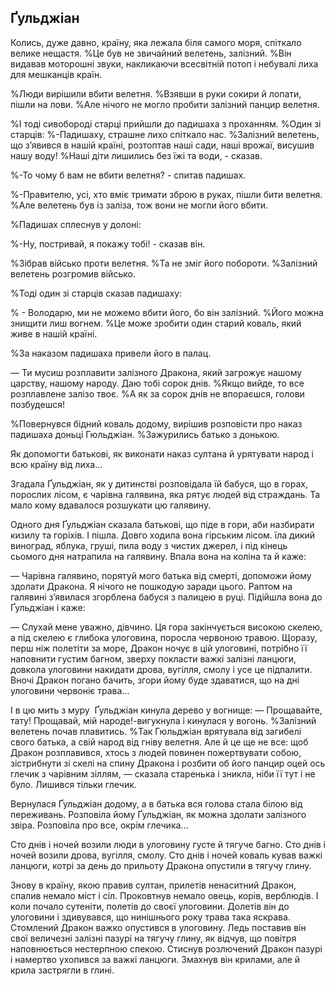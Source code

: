 ## Ґульджіан

Колись, дуже давно, країну, яка лежала біля самого моря, спіткало велике нещастя.
%Це був не звичайний велетень, залізний.
%Він видавав моторошні звуки, накликаючи всесвітній потоп і небувалі лиха для мешканців країн.

%Люди вирішили вбити велетня.
%Взявши в руки сокири й лопати, пішли на лови.
%Але нічого не могло пробити залізний панцир велетня.

%І тоді сивобороді старці прийшли до падишаха з проханням.
%Один зі старців:
%-Падишаху, страшне лихо спіткало нас.
%Залізний велетень, що з’явився в нашій країні, розтоптав наші сади, наші врожаї, висушив нашу воду!
%Наші діти лишились без їжі та води, - сказав.

%-То чому б вам не вбити велетня? - спитав падишах.

%-Правителю, усі, хто вміє тримати зброю в руках, пішли бити велетня.
%Але велетень був із заліза, тож вони не могли його вбити.

%Падишах сплеснув у долоні:

%-Ну, постривай, я покажу тобі! - сказав він.

%Зібрав військо проти велетня.
%Та не зміг його побороти.
%Залізний велетень розгромив військо.

%Тоді один зі старців сказав падишаху:

% - Володарю, ми не можемо вбити його, бо він залізний.
%Його можна знищити лиш вогнем.
%Це може зробити один старий коваль, який живе в нашій країні.

%За наказом падишаха привели його в палац.

— Ти мусиш розплавити залізного Дракона, який загрожує нашому царству, нашому народу.
Даю тобі сорок днів.
%Якщо вийде, то все розплавлене залізо твоє.
%А як за сорок днів не впораєшся, голови позбудешся!

%Повернувся бідний коваль додому, вирішив розповісти про наказ падишаха доньці Гюльджіан.
%Зажурились батько з донькою.

Як допомогти батькові, як виконати наказ султана й урятувати народ і всю країну від лиха...

Згадала Ґульджіан, як у дитинстві розповідала їй бабуся, що в горах, порослих лісом, є чарівна галявина, яка рятує людей від страждань.
Та мало кому вдавалося розшукати цю галявину.

Одного дня Ґульджіан сказала батькові, що піде в гори, аби назбирати кизилу та горіхів.
І пішла.
Довго ходила вона гірським лісом.
їла дикий виноград, яблука, груші, пила воду з чистих джерел, і під кінець сьомого дня натрапила на галявину.
Впала вона на коліна та й каже:

— Чарівна галявино, порятуй мого батька від смерті, допоможи йому здолати Дракона.
Я нічого не пошкодую заради цього.
Раптом на галявині з’явилася згорблена бабуся з палицею в руці.
Підійшла вона до Ґульджіан і каже:

— Слухай мене уважно, дівчино.
Ця гора закінчується високою скелею, а під скелею є глибока улоговина, поросла червоною травою.
Щоразу, перш ніж полетіти за море, Дракон ночує в цій улоговині, потрібно її наповнити густим багном, зверху покласти важкі залізні ланцюги, довкола улоговини накидати дрова, вугілля, смолу і усе це підпалити.
Вночі Дракон погано бачить, згори йому буде здаватися, що на дні улоговини червоніє трава...

І в цю мить з муру  Ґульджіан кинула дерево у вогнище:
— Прощавайте, тату!
Прощавай, мій народе!-вигукнула і кинулася у вогонь.
%Залізний велетень почав плавитись.
%Так Гюльджіан врятувала від загибелі свого батька, а свій народ від гніву велетня.
Але й це ще не все: щоб Дракон розплавився, хтось з людей повинен пожертвувати собою, зістрибнути зі скелі на спину Дракона і розбити об його панцир оцей ось глечик з чарівним зіллям, — сказала старенька і зникла, ніби її тут і не було.
Лишився тільки глечик.

Вернулася Ґульджіан додому, а в батька вся голова стала білою від переживань.
Розповіла йому Ґульджіан, як можна здолати залізного звіра.
Розповіла про все, окрім глечика...

Сто днів і ночей возили люди в улоговину густе й тягуче багно.
Сто днів і ночей возили дрова, вугілля, смолу.
Сто днів і ночей коваль кував важкі ланцюги, котрі за день до прильоту Дракона опустили в тягучу глину.

Знову в країну, якою правив султан, прилетів ненаситний Дракон, спалив немало міст і сіл.
Проковтнув немало овець, корів, верблюдів.
І коли почало сутеніти, полетів до своєї улоговини.
Долетів він до улоговини і здивувався, що нинішнього року трава така яскрава.
Стомлений Дракон важко опустився в улоговину.
Ледь поставив він свої величезні залізні пазурі на тягучу глину, як відчув, що повітря наповнюється нестерпною спекою.
Стиснув розлючений Дракон пазурі і намертво ухопився за важкі ланцюги.
Змахнув він крилами, але й крила застрягли в глині.





